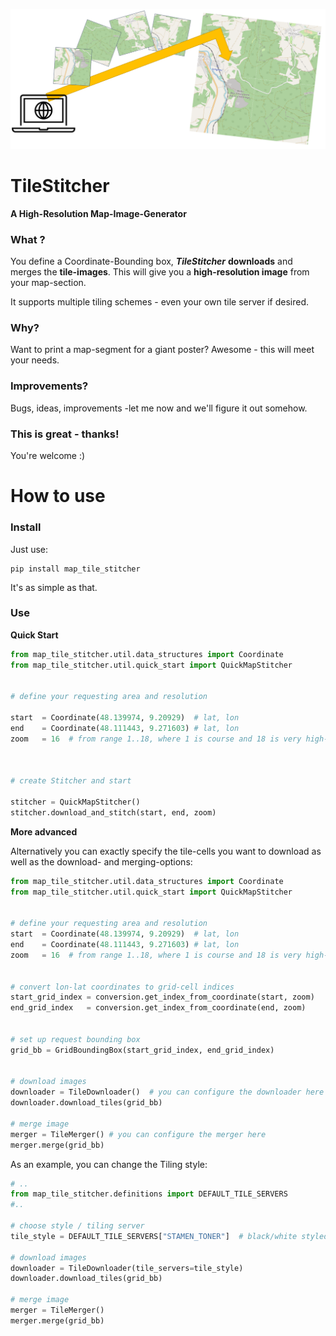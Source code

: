 ![tile_sticher](images/tile_sticher.png)

# TileStitcher

**A High-Resolution Map-Image-Generator**



### What ?

You define a Coordinate-Bounding box, ***TileStitcher*** **downloads** and merges the **tile-images**. This will give you a **high-resolution image** from your map-section.

It supports multiple tiling schemes - even your own tile server if desired.



### Why?

Want to print a map-segment for a giant poster? Awesome - this will meet your needs. 



### Improvements?

Bugs, ideas, improvements -let me now and we'll figure it out somehow. 



### This is great - thanks!

You're welcome :) 

# How to use

### Install

Just use:

```
pip install map_tile_stitcher
```

It's as simple as that.



### Use

**Quick Start**

```python
from map_tile_stitcher.util.data_structures import Coordinate
from map_tile_stitcher.util.quick_start import QuickMapStitcher


# define your requesting area and resolution

start  = Coordinate(48.139974, 9.20929)  # lat, lon
end    = Coordinate(48.111443, 9.271603) # lat, lon
zoom   = 16  # from range 1..18, where 1 is course and 18 is very high-detail



# create Stitcher and start 

stitcher = QuickMapStitcher()
stitcher.download_and_stitch(start, end, zoom)
```



**More advanced**

Alternatively you can exactly specify the tile-cells you want to download as well as the download- and merging-options:

```python
from map_tile_stitcher.util.data_structures import Coordinate
from map_tile_stitcher.util.quick_start import QuickMapStitcher


# define your requesting area and resolution
start  = Coordinate(48.139974, 9.20929)  # lat, lon
end    = Coordinate(48.111443, 9.271603) # lat, lon
zoom   = 16  # from range 1..18, where 1 is course and 18 is very high-detail


# convert lon-lat coordinates to grid-cell indices
start_grid_index = conversion.get_index_from_coordinate(start, zoom)
end_grid_index   = conversion.get_index_from_coordinate(end, zoom)


# set up request bounding box
grid_bb = GridBoundingBox(start_grid_index, end_grid_index)


# download images
downloader = TileDownloader()  # you can configure the downloader here
downloader.download_tiles(grid_bb)

# merge image
merger = TileMerger() # you can configure the merger here
merger.merge(grid_bb)
```



As an example, you can change the Tiling style:

```python
# .. 
from map_tile_stitcher.definitions import DEFAULT_TILE_SERVERS
#..

# choose style / tiling server
tile_style = DEFAULT_TILE_SERVERS["STAMEN_TONER"]  # black/white styled tiling 

# download images
downloader = TileDownloader(tile_servers=tile_style)
downloader.download_tiles(grid_bb)

# merge image
merger = TileMerger()
merger.merge(grid_bb)

```

